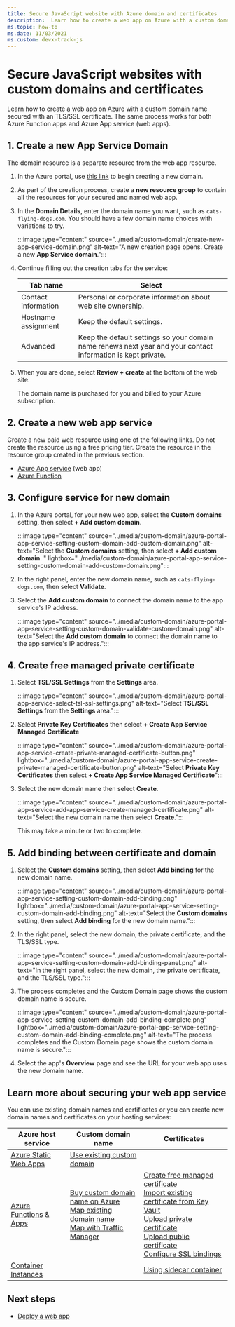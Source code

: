 ```yaml
---
title: Secure JavaScript website with Azure domain and certificates
description:  Learn how to create a web app on Azure with a custom domain name secured with an TLS/SSL certificate. 
ms.topic: how-to
ms.date: 11/03/2021
ms.custom: devx-track-js
---
```


# Secure JavaScript websites with custom domains and certificates

Learn how to create a web app on Azure with a custom domain name secured with an TLS/SSL certificate. The same process works for both Azure Function apps and Azure App service (web apps).

## 1. Create a new App Service Domain

The domain resource is a separate resource from the web app resource. 

1. In the Azure portal, use [this link](https://ms.portal.azure.com/#create/Microsoft.Domain) to begin creating a new domain. 
1. As part of the creation process, create a **new resource group** to contain all the resources for your secured and named web app. 
1. In the **Domain Details**, enter the domain name you want, such as `cats-flying-dogs.com`. You should have a few domain name choices with variations to try. 

    :::image type="content" source="../media/custom-domain/create-new-app-service-domain.png" alt-text="A new creation page opens. Create a new **App Service domain**.":::

1. Continue filling out the creation tabs for the service:

    |Tab name|Select|
    |--|--|
    |Contact information|Personal or corporate information about web site ownership.|
    |Hostname assignment|Keep the default settings.|
    |Advanced|Keep the default settings so your domain name renews next year and your contact information is kept private.|

1. When you are done, select **Review + create** at the bottom of the web site. 

    The domain name is purchased for you and billed to your Azure subscription.

## 2. Create a new web app service

Create a new paid web resource using one of the following links. Do not create the resource using a free pricing tier. Create the resource in the resource group created in the previous section. 

* [Azure App service](https://ms.portal.azure.com/#create/Microsoft.WebSite) (web app)
* [Azure Function](https://ms.portal.azure.com/#create/Microsoft.FunctionApp)

## 3. Configure service for new domain

1. In the Azure portal, for your new web app, select the **Custom domains** setting, then select **+ Add custom domain**. 

    :::image type="content" source="../media/custom-domain/azure-portal-app-service-setting-custom-domain-add-custom-domain.png" alt-text="Select the **Custom domains** setting, then select **+ Add custom domain**. " lightbox="../media/custom-domain/azure-portal-app-service-setting-custom-domain-add-custom-domain.png":::

1. In the right panel, enter the new domain name, such as `cats-flying-dogs.com`, then select **Validate**.
1. Select the **Add custom domain** to connect the domain name to the app service's IP address. 

    :::image type="content" source="../media/custom-domain/azure-portal-app-service-setting-custom-domain-validate-custom-domain.png" alt-text="Select the **Add custom domain** to connect the domain name to the app service's IP address.":::

## 4. Create free managed private certificate

1. Select **TSL/SSL Settings** from the **Settings** area. 

    :::image type="content" source="../media/custom-domain/azure-portal-app-service-select-tsl-ssl-settings.png" alt-text="Select **TSL/SSL Settings** from the **Settings** area.":::

1. Select **Private Key Certificates** then select **+ Create App Service Managed Certificate**

    :::image type="content" source="../media/custom-domain/azure-portal-app-service-create-private-managed-certificate-button.png" lightbox="../media/custom-domain/azure-portal-app-service-create-private-managed-certificate-button.png" alt-text="Select **Private Key Certificates** then select **+ Create App Service Managed Certificate**":::

1. Select the new domain name then select **Create**.

    :::image type="content" source="../media/custom-domain/azure-portal-app-service-add-app-service-create-managed-certificate.png" alt-text="Select the new domain name then select **Create**.":::

    This may take a minute or two to complete.

## 5. Add binding between certificate and domain

1. Select the **Custom domains** setting, then select **Add binding** for the new domain name. 

    :::image type="content" source="../media/custom-domain/azure-portal-app-service-setting-custom-domain-add-binding.png" lightbox="../media/custom-domain/azure-portal-app-service-setting-custom-domain-add-binding.png" alt-text="Select the **Custom domains** setting, then select **Add binding** for the new domain name.":::

1. In the right panel, select the new domain, the private certificate, and the TLS/SSL type.

    :::image type="content" source="../media/custom-domain/azure-portal-app-service-setting-custom-domain-add-binding-panel.png" alt-text="In the right panel, select the new domain, the private certificate, and the TLS/SSL type.":::

1. The process completes and the Custom Domain page shows the custom domain name is secure. 

    :::image type="content" source="../media/custom-domain/azure-portal-app-service-setting-custom-domain-add-binding-complete.png" lightbox="../media/custom-domain/azure-portal-app-service-setting-custom-domain-add-binding-complete.png" alt-text="The process completes and the Custom Domain page shows the custom domain name is secure.":::

1. Select the app's **Overview** page and see the URL for your web app uses the new domain name. 

## Learn more about securing your web app service

You can use existing domain names and certificates or you can create new domain names and certificates on your hosting services:

|Azure host service|Custom domain name| Certificates|
|--|--|--|
|[Azure Static Web Apps](/azure/static-web-apps/)|[Use existing custom domain](/azure/static-web-apps/custom-domain)||
|[Azure Functions](/azure/azure-functions/) & [Apps](/azure/app-service)|[Buy custom domain name on Azure](/azure/app-service/manage-custom-dns-buy-domain)</br>[Map existing domain name](/Azure/app-service/app-service-web-tutorial-custom-domain)<br>[Map with Traffic Manager](/azure/app-service/configure-domain-traffic-manager)|[Create free managed certificate](/azure/app-service/configure-ssl-certificate#create-a-free-managed-certificate-preview)</br>[Import existing certificate from Key Vault](/azure/app-service/configure-ssl-certificate#import-a-certificate-from-key-vault)</br>[Upload private certificate](/azure/app-service/configure-ssl-certificate#upload-a-private-certificate)</br>[Upload public certificate](/azure/app-service/configure-ssl-certificate#upload-a-public-certificate)</br>[Configure SSL bindings](/azure/app-service/configure-ssl-bindings)|
|[Container Instances](/azure/container-instances)||[Using sidecar container](/azure/container-instances/container-instances-container-group-ssl)|

## Next steps

* [Deploy a web app](deploy-web-app.md)
